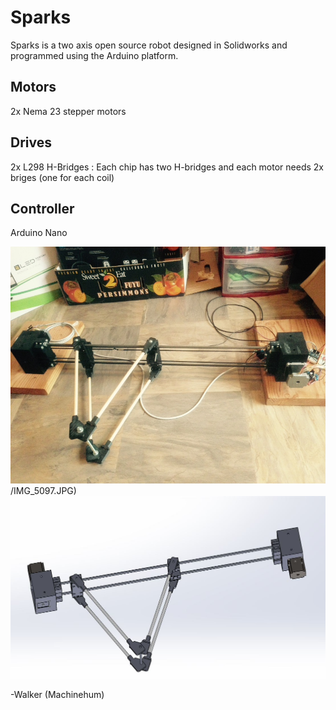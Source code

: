 Sparks
=======
Sparks is a two axis open source robot designed in Solidworks and programmed using the Arduino platform.

Motors
--------
2x Nema 23 stepper motors

Drives
--------
2x L298 H-Bridges : Each chip has two H-bridges and each motor needs 2x briges (one for each coil)

Controller
--------
Arduino Nano

![alt tag](https://raw.githubusercontent.com/Machine-Hum/Sparks/master/Media%20(Pictures%20%26%20Videos)/IMG_5218.JPG)/IMG_5097.JPG)
![alt tag](https://raw.githubusercontent.com/Machine-Hum/Sparks/master/Media%20(Pictures%20%26%20Videos)/SolidAssm.JPG)

-Walker (Machinehum)
